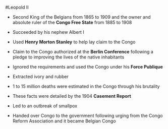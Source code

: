 #Leopold II

- Second King of the Belgians from 1865 to 1909 and the owner and absolute ruler of the **Congo Free State** from 1885 to 1908

- Succeeded by his nephew Albert I

- Used **Henry Morton Stanley** to help lay claim to the Congo

- Claim to the Congo authorized at the **Berlin Conference** following a pledge to improving the lives of the native inhabitants

- Ignored the requirements and used the Congo under his **Force Publique**

- Extracted ivory and rubber

- 1 to 15 million deaths were estimated in the Congo through his brutality

- These facts were detailed by the 1904 **Casement Report**

- Led to an outbreak of smallpox

- Handed over Congo to the government following urging from the Congo Reform Association and it became Belgian Congo